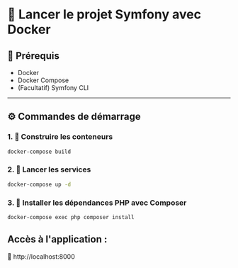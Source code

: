 # 🚀 Lancer le projet Symfony avec Docker

## 🐳 Prérequis

- Docker
- Docker Compose
- (Facultatif) Symfony CLI

---

## ⚙️ Commandes de démarrage

### 1. 🔧 Construire les conteneurs

```bash
docker-compose build
```

### 2. 🚀 Lancer les services

```bash
docker-compose up -d
```

### 3. 🎼 Installer les dépendances PHP avec Composer

```bash
docker-compose exec php composer install
```

## Accès à l'application :
📍 http://localhost:8000
